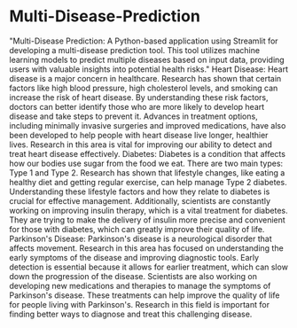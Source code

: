 # Multi-Disease-Prediction
"Multi-Disease Prediction: A Python-based application using Streamlit for developing a multi-disease prediction tool. This tool utilizes machine learning models to predict multiple diseases based on input data, providing users with valuable insights into potential health risks."
Heart Disease:
Heart disease is a major concern in healthcare. Research has shown that certain factors like high
blood pressure, high cholesterol levels, and smoking can increase the risk of heart disease. By
understanding these risk factors, doctors can better identify those who are more likely to develop
heart disease and take steps to prevent it. Advances in treatment options, including minimally
invasive surgeries and improved medications, have also been developed to help people with heart
disease live longer, healthier lives. Research in this area is vital for improving our ability to
detect and treat heart disease effectively.
Diabetes:
Diabetes is a condition that affects how our bodies use sugar from the food we eat. There are two
main types: Type 1 and Type 2. Research has shown that lifestyle changes, like eating a healthy
diet and getting regular exercise, can help manage Type 2 diabetes. Understanding these lifestyle
factors and how they relate to diabetes is crucial for effective management. Additionally,
scientists are constantly working on improving insulin therapy, which is a vital treatment for
diabetes. They are trying to make the delivery of insulin more precise and convenient for those
with diabetes, which can greatly improve their quality of life.
Parkinson's Disease:
Parkinson's disease is a neurological disorder that affects movement. Research in this area has
focused on understanding the early symptoms of the disease and improving diagnostic tools.
Early detection is essential because it allows for earlier treatment, which can slow down the
progression of the disease. Scientists are also working on developing new medications and
therapies to manage the symptoms of Parkinson's disease. These treatments can help improve the
quality of life for people living with Parkinson's. Research in this field is important for finding
better ways to diagnose and treat this challenging disease.
